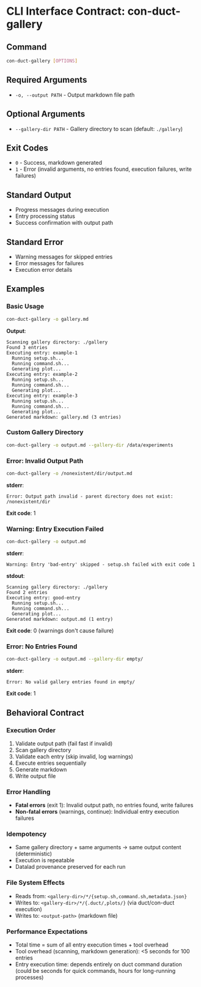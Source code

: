 # CLI Interface Contract: con-duct-gallery

## Command
```bash
con-duct-gallery [OPTIONS]
```

## Required Arguments
- `-o, --output PATH` - Output markdown file path

## Optional Arguments
- `--gallery-dir PATH` - Gallery directory to scan (default: `./gallery`)

## Exit Codes
- `0` - Success, markdown generated
- `1` - Error (invalid arguments, no entries found, execution failures, write failures)

## Standard Output
- Progress messages during execution
- Entry processing status
- Success confirmation with output path

## Standard Error
- Warning messages for skipped entries
- Error messages for failures
- Execution error details

## Examples

### Basic Usage
```bash
con-duct-gallery -o gallery.md
```

**Output**:
```
Scanning gallery directory: ./gallery
Found 3 entries
Executing entry: example-1
  Running setup.sh...
  Running command.sh...
  Generating plot...
Executing entry: example-2
  Running setup.sh...
  Running command.sh...
  Generating plot...
Executing entry: example-3
  Running setup.sh...
  Running command.sh...
  Generating plot...
Generated markdown: gallery.md (3 entries)
```

### Custom Gallery Directory
```bash
con-duct-gallery -o output.md --gallery-dir /data/experiments
```

### Error: Invalid Output Path
```bash
con-duct-gallery -o /nonexistent/dir/output.md
```

**stderr**:
```
Error: Output path invalid - parent directory does not exist: /nonexistent/dir
```

**Exit code**: 1

### Warning: Entry Execution Failed
```bash
con-duct-gallery -o output.md
```

**stderr**:
```
Warning: Entry 'bad-entry' skipped - setup.sh failed with exit code 1
```

**stdout**:
```
Scanning gallery directory: ./gallery
Found 2 entries
Executing entry: good-entry
  Running setup.sh...
  Running command.sh...
  Generating plot...
Generated markdown: output.md (1 entry)
```

**Exit code**: 0 (warnings don't cause failure)

### Error: No Entries Found
```bash
con-duct-gallery -o output.md --gallery-dir empty/
```

**stderr**:
```
Error: No valid gallery entries found in empty/
```

**Exit code**: 1

## Behavioral Contract

### Execution Order
1. Validate output path (fail fast if invalid)
2. Scan gallery directory
3. Validate each entry (skip invalid, log warnings)
4. Execute entries sequentially
5. Generate markdown
6. Write output file

### Error Handling
- **Fatal errors** (exit 1): Invalid output path, no entries found, write failures
- **Non-fatal errors** (warnings, continue): Individual entry execution failures

### Idempotency
- Same gallery directory + same arguments → same output content (deterministic)
- Execution is repeatable
- Datalad provenance preserved for each run

### File System Effects
- Reads from: `<gallery-dir>/*/{setup.sh,command.sh,metadata.json}`
- Writes to: `<gallery-dir>/*/{.duct/,plots/}` (via duct/con-duct execution)
- Writes to: `<output-path>` (markdown file)

### Performance Expectations
- Total time = sum of all entry execution times + tool overhead
- Tool overhead (scanning, markdown generation): <5 seconds for 100 entries
- Entry execution time: depends entirely on duct command duration
  (could be seconds for quick commands, hours for long-running processes)
